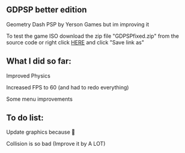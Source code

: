 ## GDPSP better edition

Geometry Dash PSP by Yerson Games but im improving it

To test the game ISO download the zip file "GDPSPfixed.zip" from the source code or right click [HERE](https://github.com/genetrydash/GDPSPfix/blob/main/GDPSPfixed.zip) and click "Save link as"

## What I did so far:
Improved Physics

Increased FPS to 60 (and had to redo everything)

Some menu improvements

## To do list:
Update graphics because 🤮

Collision is so bad (Improve it by A LOT)
